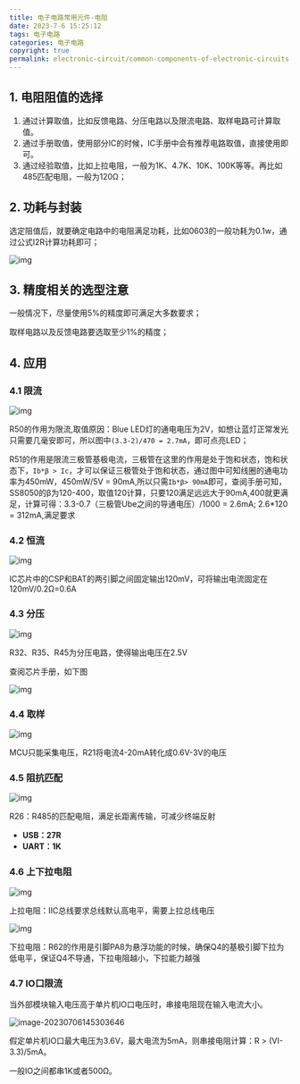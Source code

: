 ```yaml
---
title: 电子电路常用元件-电阻
date: 2023‎-7-‎6‎ ‏‎15:25:12
tags: 电子电路
categories: 电子电路
copyright: true
permalink: electronic-circuit/common-components-of-electronic-circuits-resistors.html
---
```


## 1. 电阻阻值的选择

1. 通过计算取值，比如反馈电路、分压电路以及限流电路、取样电路可计算取值。
2. 通过手册取值，使用部分IC的时候，IC手册中会有推荐电路取值，直接使用即可。
3. 通过经验取值，比如上拉电阻，一般为1K、4.7K、10K、100K等等。再比如485匹配电阻，一般为120Ω；

## 2. 功耗与封装

选定阻值后，就要确定电路中的电阻满足功耗，比如0603的一般功耗为0.1w，通过公式I2R计算功耗即可；

![img](./电子电路常用元件-电阻/assets/a54bf3fe093b41d5ab1344f7b710ee72.png)

## 3. 精度相关的选型注意

一般情况下，尽量使用5%的精度即可满足大多数要求；

取样电路以及反馈电路要选取至少1%的精度；

## 4. 应用

### 4.1 限流

![img](./电子电路常用元件-电阻/assets/f09677ca3ac142298de15e36fc82a124.png)

R50的作用为限流,取值原因：Blue LED灯的通电电压为2V，如想让蓝灯正常发光只需要几毫安即可，所以图中`(3.3-2)/470 = 2.7mA`，即可点亮LED；

R51的作用是限流三极管基极电流，三极管在这里的作用是处于饱和状态，饱和状态下，`Ib*β > Ic`，才可以保证三极管处于饱和状态，通过图中可知线圈的通电功率为450mW，450mW/5V = 90mA,所以只需`Ib*β> 90mA`即可，查阅手册可知，SS8050的β为120-400，取值120计算，只要120满足远远大于90mA,400就更满足，计算可得：3.3-0.7（三极管Ube之间的导通电压）/1000 = 2.6mA; 2.6*120 = 312mA,满足要求

### 4.2 恒流

![img](./电子电路常用元件-电阻/assets/f8d3a59ec1f243cb9e877bbc90dc5868.png)

IC芯片中的CSP和BAT的两引脚之间固定输出120mV，可将输出电流固定在120mV/0.2Ω=0.6A

### 4.3 分压


![img](./电子电路常用元件-电阻/assets/0149930758144622ade77d8987d2c17b.png)

R32、R35、R45为分压电路，使得输出电压在2.5V

查阅芯片手册，如下图

![img](./电子电路常用元件-电阻/assets/78712bff00bc4829ae48a06d2b42b096.png)

### 4.4 取样


![img](./电子电路常用元件-电阻/assets/4639cf83a87b41f98cb4ac65708b2605.png)

MCU只能采集电压，R21将电流4-20mA转化成0.6V-3V的电压

### 4.5 阻抗匹配


![img](./电子电路常用元件-电阻/assets/127ff5c6117f4790a448f453a7ce9944.png)

R26：R485的匹配电阻，满足长距离传输，可减少终端反射

- **USB：27R**
- **UART：1K**

### 4.6 上下拉电阻


![img](./电子电路常用元件-电阻/assets/04c387cf1d994f05b78ad9286a8227d6.png)

上拉电阻：IIC总线要求总线默认高电平，需要上拉总线电压

![img](./电子电路常用元件-电阻/assets/fc47e9a2e83a468bb8b95152358e2e9c.png)

下拉电阻：R62的作用是引脚PA8为悬浮功能的时候，确保Q4的基极引脚下拉为低电平，保证Q4不导通，下拉电阻越小，下拉能力越强

### 4.7 IO口限流

当外部模块输入电压高于单片机IO口电压时，串接电阻现在输入电流大小。

![image-20230706145303646](./电子电路常用元件-电阻/assets/image-20230706145303646.png)

假定单片机IO口最大电压为3.6V，最大电流为5mA，则串接电阻计算：R > (VI-3.3)/5mA。

一般IO之间都串1K或者500Ω。